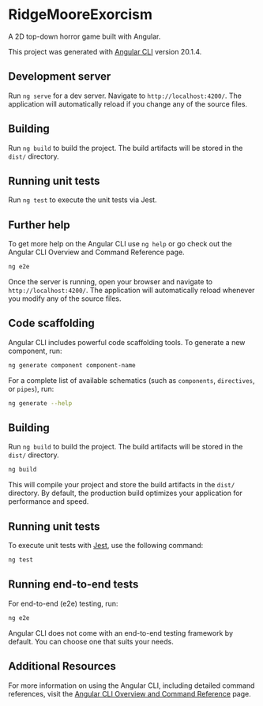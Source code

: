 # RidgeMooreExorcism

A 2D top-down horror game built with Angular.

This project was generated with [Angular CLI](https://github.com/angular/angular-cli) version 20.1.4.

## Development server

Run `ng serve` for a dev server. Navigate to `http://localhost:4200/`. The application will automatically reload if you change any of the source files.

## Building

Run `ng build` to build the project. The build artifacts will be stored in the `dist/` directory.

## Running unit tests

Run `ng test` to execute the unit tests via Jest.

## Further help

To get more help on the Angular CLI use `ng help` or go check out the Angular CLI Overview and Command Reference page.

```bash
ng e2e
```

Once the server is running, open your browser and navigate to `http://localhost:4200/`. The application will automatically reload whenever you modify any of the source files.

## Code scaffolding

Angular CLI includes powerful code scaffolding tools. To generate a new component, run:

```bash
ng generate component component-name
```

For a complete list of available schematics (such as `components`, `directives`, or `pipes`), run:

```bash
ng generate --help
```

## Building

Run `ng build` to build the project. The build artifacts will be stored in the `dist/` directory.

```bash
ng build
```

This will compile your project and store the build artifacts in the `dist/` directory. By default, the production build optimizes your application for performance and speed.

## Running unit tests

To execute unit tests with [Jest](https://jestjs.io/), use the following command:

```bash
ng test
```

## Running end-to-end tests

For end-to-end (e2e) testing, run:

```bash
ng e2e
```

Angular CLI does not come with an end-to-end testing framework by default. You can choose one that suits your needs.

## Additional Resources

For more information on using the Angular CLI, including detailed command references, visit the [Angular CLI Overview and Command Reference](https://angular.dev/tools/cli) page.

